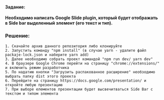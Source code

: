 #### Задание:

**Необходимо написать Google Slide plugin, который будет отображать в Side bar выделенный элемент (его текст и тип).**

### Решение:

    1. Скачайте архив данного репозитория либо клонируйте
    2. Запустить команду "npm install" (в случае yarn - удалите файл packaje-lock.json и наберите yarn add)
    3. Далее необходимо собрать проект командой "npm run dev/ yarn dev"
    4. В браузере Google Chrome перейти на страницу "chrome://extensions/" и включить режим разработчика
    5. По надатию кнопки "Загрузить распакованное расширение" необзодимо выбрать папку dist этого проекта
    6. Перейдите на страницу https://docs.google.com/presentation/ и откройте любую презентацию
    7. При выборе елементов презентации будет высвечитваться Side Bar с текстом и типом элемента
